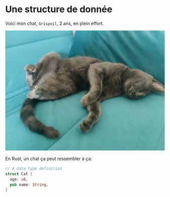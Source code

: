 # Une structure de donnée

Voici mon chat, `Grispoil`, 2 ans, en plein effort.

![](images/grispoil.jpg)

En Rust, un chat ça peut ressembler à ça:
```rust
// A data type definition
struct Cat {
  age: u8,
  pub name: String,
}
```
